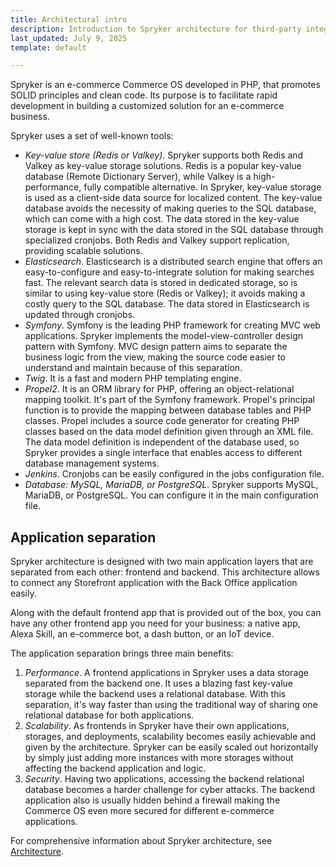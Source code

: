 ```yaml
---
title: Architectural intro
description: Introduction to Spryker architecture for third-party integrations.
last_updated: July 9, 2025
template: default

---
```


Spryker is an e-commerce Commerce OS developed in PHP, that promotes SOLID principles and clean code. Its purpose is to facilitate rapid development in building a customized solution for an e-commerce business.

Spryker uses a set of well-known tools:

- *Key-value store (Redis or Valkey)*. Spryker supports both Redis and Valkey as key-value storage solutions. Redis is a popular key-value database (Remote Dictionary Server), while Valkey is a high-performance, fully compatible alternative. In Spryker, key-value storage is used as a client-side data source for localized content. The key-value database avoids the necessity of making queries to the SQL database, which can come with a high cost. The data stored in the key-value storage is kept in sync with the data stored in the SQL database through specialized cronjobs. Both Redis and Valkey support replication, providing scalable solutions.
- *Elasticsearch*. Elasticsearch is a distributed search engine that offers an easy-to-configure and easy-to-integrate solution for making searches fast. The relevant search data is stored in dedicated storage, so is similar to using key-value store (Redis or Valkey); it avoids making a costly query to the SQL database. The data stored in Elasticsearch is updated through cronjobs.
- *Symfony*. Symfony is the leading PHP framework for creating MVC web applications. Spryker implements the model-view-controller design pattern with Symfony. MVC design pattern aims to separate the business logic from the view, making the source code easier to understand and maintain because of this separation.
- *Twig*. It is a fast and modern PHP templating engine.
- *Propel2*. It is an ORM library for PHP, offering an object-relational mapping toolkit. It's part of the Symfony framework. Propel's principal function is to provide the mapping between database tables and PHP classes. Propel includes a source code generator for creating PHP classes based on the data model definition given through an XML file. The data model definition is independent of the database used, so Spryker provides a single interface that enables access to different database management systems.
- *Jenkins*. Cronjobs can be easily configured in the jobs configuration file.
- *Database: MySQL, MariaDB, or PostgreSQL*. Spryker supports MySQL, MariaDB, or PostgreSQL. You can configure it in the main configuration file.

## Application separation

Spryker architecture is designed with two main application layers that are separated from each other: frontend and backend. This architecture allows to connect any Storefront application with the Back Office application easily.

Along with the default frontend app that is provided out of the box, you can have any other frontend app you need for your business: a native app, Alexa Skill, an e-commerce bot, a dash button, or an IoT device.

The application separation brings three main benefits:

1. *Performance*. A frontend applications in Spryker uses a data storage separated from the backend one. It uses a blazing fast key-value storage while the backend uses a relational database. With this separation, it's way faster than using the traditional way of sharing one relational database for both applications.
2. *Scalability*. As frontends in Spryker have their own applications, storages, and deployments, scalability becomes easily achievable and given by the architecture. Spryker can be easily scaled out horizontally by simply just adding more instances with more storages without affecting the backend application and logic.
3. *Security*. Having two applications, accessing the backend relational database becomes a harder challenge for cyber attacks. The backend application also is usually hidden behind a firewall making the Commerce OS even more secured for different e-commerce applications.


For comprehensive information about Spryker architecture, see [Architecture](/docs/dg/dev/architecture/architecture.html).
